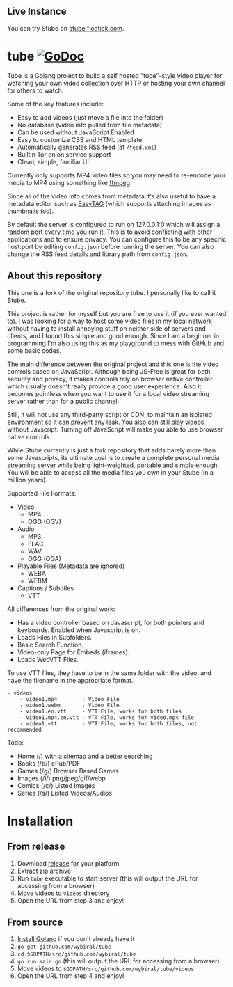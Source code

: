 ## Live Instance

You can try Stube on [stube.floatick.com](https://stube.floatick.com).

# tube [![GoDoc](https://godoc.org/github.com/wybiral/tube?status.svg)](https://godoc.org/github.com/wybiral/tube)

Tube is a Golang project to build a self hosted "tube"-style video player for watching your own video collection over HTTP or hosting your own channel for others to watch.

Some of the key features include:
- Easy to add videos (just move a file into the folder)
- No database (video info pulled from file metadata)
- Can be used without JavaScript Enabled
- Easy to customize CSS and HTML template
- Automatically generates RSS feed (at `/feed.xml`)
- Builtin Tor onion service support
- Clean, simple, familiar UI

Currently only supports MP4 video files so you may need to re-encode your media to MP4 using something like [ffmpeg](https://ffmpeg.org/).

Since all of the video info comes from metadata it's also useful to have a metadata editor such as [EasyTAG](https://github.com/GNOME/easytag) (which supports attaching images as thumbnails too).

By default the server is configured to run on 127.0.0.1:0 which will assign a random port every time you run it. This is to avoid conflicting with other applications and to ensure privacy. You can configure this to be any specific host:port by editing `config.json` before running the server. You can also change the RSS feed details and library path from `config.json`.

## About this repository

This one is a fork of the original repository tube. I personally like to call it Stube.

This project is rather for myself but you are free to use it (if you ever wanted to). I was looking for a way to host some video files in my local network without having to install annoying stuff on neither side of servers and clients, and I found this simple and good enough. Since I am a beginner in programming I'm also using this as my playground to mess with GitHub and some basic codes.

The main difference between the original project and this one is the video controls based on JavaScript. Although being JS-Free is great for both security and privacy, it makes controls rely on browser native controller which usually doesn't really provide a good user experience. Also it becomes pointless when you want to use it for a local video streaming server rather than for a public channel.

Still, it will not use any third-party script or CDN, to maintain an isolated environment so it can prevent any leak. You also can still play videos without Javscript. Turning off JavaScript will make you able to use browser native controls.

While Stube currently is just a fork repository that adds barely more than some Javascripts, its ultimate goal is to create a complete personal media streaming server while being light-weighted, portable and simple enough. You will be able to access all the media files you own in your Stube (in a million years).

Supported File Formats:
- Video
    - MP4
    - OGG (OGV)
- Audio 
    - MP3
    - FLAC
    - WAV
    - OGG (OGA)
- Playable Files (Metadata are ignored)
    - WEBA
    - WEBM
- Captions / Subtitles
    - VTT

All differences from the original work:
- Has a video controller based on Javascript, for both pointers and keyboards. Enabled when Javascript is on.
- Loads Files in Subfolders.
- Basic Search Function.
- Video-only Page for Embeds (iframes).
- Loads WebVTT Files.

To use VTT files, they have to be in the same folder with the video, and have the filename in the appropriate format.
```
- videos
    - video1.mp4        - Video File
    - video1.webm       - Video File
    - video1.en.vtt     - VTT File, works for both files
    - video1.mp4.en.vtt - VTT File, works for video.mp4 file
    - video1.vtt        - VTT File, works for both files, not recommended
```

Todo:
- Home (/) with a sitemap and a better searching
- Books (/b/) ePub/PDF
- Games (/g/) Browser Based Games
- Images (/i/) png/jpeg/gif/webp
- Comics (/c/) Listed Images
- Series (/s/) Listed Videos/Audios

# Installation

## From release

1. Download [release](https://github.com/178619/tube/releases) for your platform
2. Extract zip archive
3. Run `tube` executable to start server (this will output the URL for accessing from a browser)
4. Move videos to `videos` directory
5. Open the URL from step 3 and enjoy!

## From source

1. [Install Golang](https://golang.org/doc/install) if you don't already have it
2. `go get github.com/wybiral/tube`
3. `cd $GOPATH/src/github.com/wybiral/tube`
4. `go run main.go` (this will output the URL for accessing from a browser)
5. Move videos to `$GOPATH/src/github.com/wybiral/tube/videos`
6. Open the URL from step 4 and enjoy!
